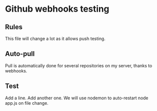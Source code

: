 Github webhooks testing
=======================

Rules
-----

This file will change a lot as it allows push testing.

Auto-pull
---------

Pull is automatically done for several repositories on my server, thanks to webhooks.

Test
----

Add a line.
Add another one.
We will use nodemon to auto-restart node app.js on file change.
